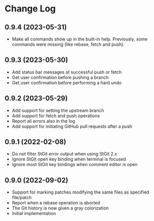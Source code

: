 # Change Log

<!--
Check [Keep a Changelog](http://keepachangelog.com/) for recommendations on how to structure this file.
-->

## 0.9.4 (2023-05-31)
- Make all commands show up in the built-in help. Previously,
some commands were missing (like rebase, fetch and push).

## 0.9.3 (2023-05-30)
- Add status bar messages at successful push or fetch
- Get user confirmation before pushing a branch
- Get user confirmation before performing a hard undo

## 0.9.2 (2023-05-29)
- Add support for setting the upstream branch
- Add support for fetch and push operations
- Report all errors also in the log
- Add support for initiating GitHub pull requests after a push

## 0.9.1 (2022-02-08)
- Do not filter StGit error output when using StGit 2.x
- Ignore StGit open key binding when terminal is focused
- Ignore most StGit key bindings when comment editor is open

## 0.9.0 (2022-09-02)
- Support for marking patches modifying the same files as specified file/patch
- Report when a rebase operation is aborted
- The Git history is now given a gray colorization
- Initial implementation
